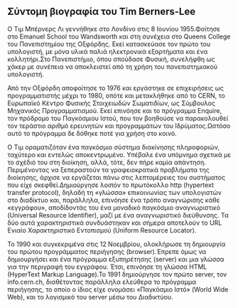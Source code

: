 ## Σύντομη βιογραφία του Tim Berners-Lee 

Ο Τιμ Μπέρνερς Λι γεννήθηκε στο Λονδίνο στις 8 Ιουνίου 1955.Φοίτησε στο Emanuel School του Wandsworth και στη συνέχεια στο Queens College του Πανεπιστημίου της Οξφόρδης. Εκεί κατασκεύασε τον πρώτο του υπολογιστή, με μόνα υλικά παλιά ηλεκτρονικά εξαρτήματα και ένα κολλητήρι.Στο Πανεπιστήμιο, όπου σπούδασε Φυσική, συνελήφθη ως χάκερ με συνέπεια να αποκλειστεί από τη χρήση του πανεπιστημιακού υπολογιστή. 

Από την Οξφόρδη αποφοίτησε το 1976 και εργάστηκε σε επιχειρήσεις ως προγραμματιστής μέχρι το 1980, οπότε και μετακλήθηκε από το CERN, το Ευρωπαϊκό Κέντρο Φυσικής Στοιχειωδών Σωματιδίων, ως Σύμβουλος Μηχανικός Προγραμματισμού. Εκεί επινόησε και το πρόγραμμα Enquire, τον πρόδρομο του Παγκόσμιου Ιστού, που τον βοηθούσε να παρακολουθεί τον τεράστιο αριθμό ερευνητών και προγραμμάτων του Ιδρύματος.Ωστόσο αυτό το πρόγραμμα δε δόθηκε ποτέ για χρήση στο κοινό.


Ο Τιμ οραματιζόταν ένα παγκόσμιο σύστημα διακίνησης πληροφοριών, ταχύτερο και εντελώς αποκεντρωμένο. Υπέβαλε ένα υπόμνημα σχετικά με το σχέδιό του στη διοίκηση, αλλά, τότε, δεν πήρε καμία απάντηση. Περιμένοντας να ξεπεραστούν τα γραφειοκρατικά προβλήματα της διοίκησης, άρχισε να εργάζεται πάνω στις λεπτομέρειες του συστήματος που είχε σκεφθεί.Δημιούργησε λοιπόν το πρωτόκολλο http (hypertext transfer protocol), δηλαδή τη «γλώσσα» επικοινωνίας των υπολογιστών στο διαδίκτυο και, παράλληλα, επινόησε ένα τρόπο αναγνώρισης κάθε «εγγράφου», αποδίδοντάς του ένα μοναδικό παγκόσμιο αναγνωριστικό (Universal Resource Identifier), μαζί με ένα αναγνωριστικό διεύθυνσης. Τα δύο αυτά χαρακτηριστικά συνδυάστηκαν και σήμερα αποτελούν το URL Ενιαίο Χαρακτηριστικό Εντοπισμού (Uniform Resource Locator).

Το 1990 και συγκεκριμένα στις 12 Νοεμβρίου, ολοκλήρωσε τη δημιουργία του πρώτου προγράμματος περιήγησης (browser).Έπρεπε όμως να δημιουργήσει και ένα πρόγραμμα εξυπηρέτησης (server) και μια γλώσσα για την περιγραφή του εγγράφου. Έτσι, επινόησε τη γλώσσα HTML (HyperText Markup Language).To 1991 δημιούργησε τον πρώτο server, τον info.cern.ch, διαθέτοντας παράλληλα ελεύθερα το πρόγραμμα περιήγησης, το οποίο ο ίδιος είχε ονομάσει «Παγκόσμιο Ιστό» (World Wide Web), και το λογισμικό του server μέσω του Διαδικτύου.
